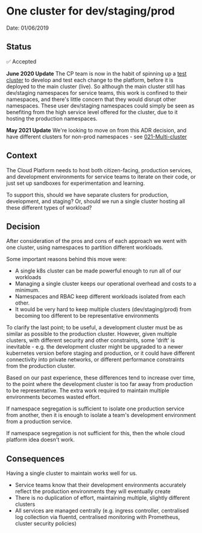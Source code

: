 # One cluster for dev/staging/prod

Date: 01/06/2019

## Status

✅ Accepted

**June 2020 Update** The CP team is now in the habit of spinning up a [test cluster](https://github.com/ministryofjustice/cloud-platform-infrastructure/pull/742) to develop and test each change to the platform, before it is deployed to the main cluster (live). So although the main cluster still has dev/staging namespaces for service teams, this work is confined to their namespaces, and there's little concern that they would disrupt other namespaces. These user dev/staging namespaces could simply be seen as benefiting from the high service level offered for the cluster, due to it hosting the production namespaces.

**May 2021 Update** We're looking to move on from this ADR decision, and have different clusters for non-prod namespaces - see [021-Multi-cluster](https://github.com/ministryofjustice/cloud-platform/blob/main/architecture-decision-record/021-Multi-cluster.md)

## Context

The Cloud Platform needs to host both citizen-facing, production services, and development environments for service teams to iterate on their code, or just set up sandboxes for experimentation and learning.

To support this, should we have separate clusters for production, development, and staging? Or, should we run a single cluster hosting all these different types of workload?

## Decision

After consideration of the pros and cons of each approach we went with one cluster, using namespaces to partition different workloads.

Some important reasons behind this move were:

* A single k8s cluster can be made powerful enough to run all of our workloads
* Managing a single cluster keeps our operational overhead and costs to a minimum.
* Namespaces and RBAC keep different workloads isolated from each other.
* It would be very hard to keep multiple clusters (dev/staging/prod) from becoming too different to be representative environments

To clarify the last point; to be useful, a development cluster must be as similar as possible to the production cluster. However, given multiple clusters, with different security and other constraints, some 'drift' is inevitable - e.g. the development cluster might be upgraded to a newer kubernetes version before staging and production, or it could have different connectivity into private networks, or different performance constraints from the production cluster.

Based on our past experience, these differences tend to increase over time, to the point where the development cluster is too far away from production to be representative. The extra work required to maintain multiple environments becomes wasted effort.

If namespace segregation is sufficient to isolate one production service from another, then it is enough to isolate a team's development environment from a production service.

If namespace segregation is not sufficient for this, then the whole cloud platform idea doesn't work.

## Consequences

Having a single cluster to maintain works well for us.

* Service teams know that their development environments accurately reflect the production environments they will eventually create
* There is no duplication of effort, maintaining multiple, slightly different clusters
* All services are managed centrally (e.g. ingress controller, centralised log collection via fluentd, centralised monitoring with Prometheus, cluster security policies)
